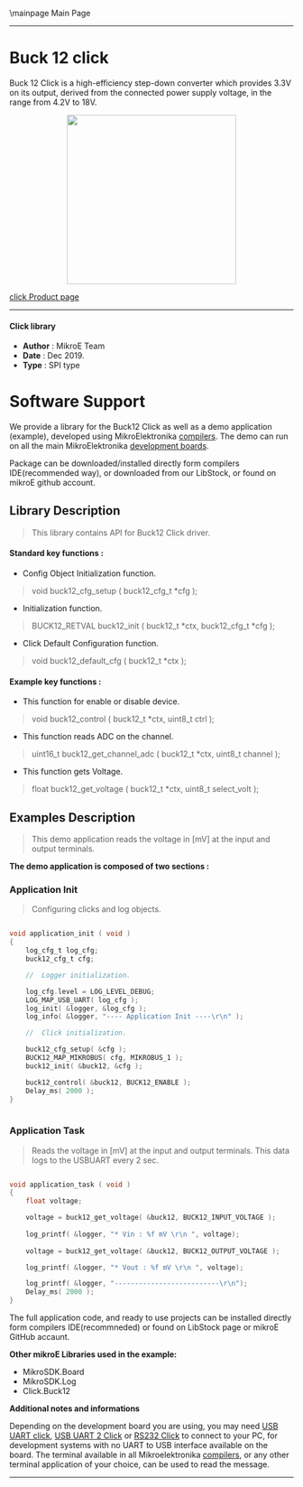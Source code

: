 \mainpage Main Page
 
 

---
# Buck 12 click

Buck 12 Click is a high-efficiency step-down converter which provides 3.3V on its output, derived from the connected power supply voltage, in the range from 4.2V to 18V.

<p align="center">
  <img src="https://download.mikroe.com/images/click_for_ide/buck12_click.png" height=300px>
</p>

[click Product page](https://www.mikroe.com/buck-12-click)

---


#### Click library 

- **Author**        : MikroE Team
- **Date**          : Dec 2019.
- **Type**          : SPI type


# Software Support

We provide a library for the Buck12 Click 
as well as a demo application (example), developed using MikroElektronika 
[compilers](https://shop.mikroe.com/compilers). 
The demo can run on all the main MikroElektronika [development boards](https://shop.mikroe.com/development-boards).

Package can be downloaded/installed directly form compilers IDE(recommended way), or downloaded from our LibStock, or found on mikroE github account. 

## Library Description

> This library contains API for Buck12 Click driver.

#### Standard key functions :

- Config Object Initialization function.
> void buck12_cfg_setup ( buck12_cfg_t *cfg ); 
 
- Initialization function.
> BUCK12_RETVAL buck12_init ( buck12_t *ctx, buck12_cfg_t *cfg );

- Click Default Configuration function.
> void buck12_default_cfg ( buck12_t *ctx );


#### Example key functions :

- This function for enable or disable device.
> void buck12_control ( buck12_t *ctx, uint8_t ctrl );
 
- This function reads ADC on the channel.
> uint16_t buck12_get_channel_adc ( buck12_t *ctx, uint8_t channel );

- This function gets Voltage.
> float buck12_get_voltage ( buck12_t *ctx, uint8_t select_volt );

## Examples Description

> This demo application reads the voltage in [mV] at the input and output terminals.

**The demo application is composed of two sections :**

### Application Init 

> Configuring clicks and log objects.

```c

void application_init ( void )
{
    log_cfg_t log_cfg;
    buck12_cfg_t cfg;

    //  Logger initialization.

    log_cfg.level = LOG_LEVEL_DEBUG;
    LOG_MAP_USB_UART( log_cfg );
    log_init( &logger, &log_cfg );
    log_info( &logger, "---- Application Init ----\r\n" );

    //  Click initialization.

    buck12_cfg_setup( &cfg );
    BUCK12_MAP_MIKROBUS( cfg, MIKROBUS_1 );
    buck12_init( &buck12, &cfg );

    buck12_control( &buck12, BUCK12_ENABLE );
    Delay_ms( 2000 );
}
  
```

### Application Task

> Reads the voltage in [mV] at the input and output terminals.
> This data logs to the USBUART every 2 sec.

```c

void application_task ( void )
{
    float voltage;

    voltage = buck12_get_voltage( &buck12, BUCK12_INPUT_VOLTAGE );
    
    log_printf( &logger, "* Vin : %f mV \r\n ", voltage);
    
    voltage = buck12_get_voltage( &buck12, BUCK12_OUTPUT_VOLTAGE );

    log_printf( &logger, "* Vout : %f mV \r\n ", voltage);

    log_printf( &logger, "--------------------------\r\n");
    Delay_ms( 2000 );
}

```

The full application code, and ready to use projects can be  installed directly form compilers IDE(recommneded) or found on LibStock page or mikroE GitHub accaunt.

**Other mikroE Libraries used in the example:** 

- MikroSDK.Board
- MikroSDK.Log
- Click.Buck12

**Additional notes and informations**

Depending on the development board you are using, you may need 
[USB UART click](https://shop.mikroe.com/usb-uart-click), 
[USB UART 2 Click](https://shop.mikroe.com/usb-uart-2-click) or 
[RS232 Click](https://shop.mikroe.com/rs232-click) to connect to your PC, for 
development systems with no UART to USB interface available on the board. The 
terminal available in all Mikroelektronika 
[compilers](https://shop.mikroe.com/compilers), or any other terminal application 
of your choice, can be used to read the message.



---
